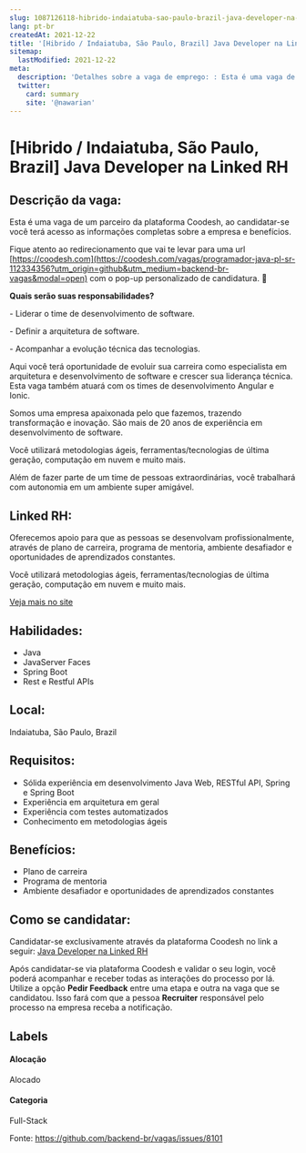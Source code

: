```yaml
---
slug: 1087126118-hibrido-indaiatuba-sao-paulo-brazil-java-developer-na-linked-rh
lang: pt-br
createdAt: 2021-12-22
title: '[Hibrido / Indaiatuba, São Paulo, Brazil] Java Developer na Linked RH - Vaga de Emprego'
sitemap:
  lastModified: 2021-12-22
meta:
  description: 'Detalhes sobre a vaga de emprego: : Esta é uma vaga de um parceiro da plataforma Coodesh, ao candidatar-se você terá acesso as informações completas sobre a empresa e benefícios.  Fique atento ao redirecionamento que vai te levar para uma url [https://coodesh.com](https://coodesh.com/vagas/programador-java-pl-sr-112334356?utm_origin=github&utm_medium=backend-br-vagas&modal=open) com o pop-up personalizado de candidatura. 👋 <p><strong>Quais serão suas responsabilidades?</strong></p> <p>- Liderar o time de desenvolvimento de software.</p> <p>- Definir a arquitetura de software.</p> <p>- Acompanhar a evolução técnica das tecnologias.</p> <p>Aqui você terá oportunidade de evoluir sua carreira como especialista em arquitetura e desenvolvimento de software e crescer sua liderança técnica. Esta vaga também atuará com os times de desenvolvimento Angular e Ionic.</p> <p>Somos uma empresa apaixonada pelo que fazemos, trazendo transformação e inovação. São mais de 20 anos de experiência em desenvolvimento de software.&nbsp;</p> <p>Você utilizará metodologias ágeis, ferramentas/tecnologias de última geração, computação em nuvem e muito mais.</p> <p>Além de fazer parte de um time de pessoas extraordinárias, você trabalhará com autonomia em um ambiente super amigável.</p>'
  twitter:
    card: summary
    site: '@nawarian'
---
```


# [Hibrido / Indaiatuba, São Paulo, Brazil] Java Developer na Linked RH

## Descrição da vaga: 
Esta é uma vaga de um parceiro da plataforma Coodesh, ao candidatar-se você terá acesso as informações completas sobre a empresa e benefícios.


Fique atento ao redirecionamento que vai te levar para uma url [https://coodesh.com](https://coodesh.com/vagas/programador-java-pl-sr-112334356?utm_origin=github&utm_medium=backend-br-vagas&modal=open) com o pop-up personalizado de candidatura. 👋
<p><strong>Quais serão suas responsabilidades?</strong></p>
<p>- Liderar o time de desenvolvimento de software.</p>
<p>- Definir a arquitetura de software.</p>
<p>- Acompanhar a evolução técnica das tecnologias.</p>
<p>Aqui você terá oportunidade de evoluir sua carreira como especialista em arquitetura e desenvolvimento de software e crescer sua liderança técnica. Esta vaga também atuará com os times de desenvolvimento Angular e Ionic.</p>
<p>Somos uma empresa apaixonada pelo que fazemos, trazendo transformação e inovação. São mais de 20 anos de experiência em desenvolvimento de software.&nbsp;</p>
<p>Você utilizará metodologias ágeis, ferramentas/tecnologias de última geração, computação em nuvem e muito mais.</p>
<p>Além de fazer parte de um time de pessoas extraordinárias, você trabalhará com autonomia em um ambiente super amigável.</p>

## Linked RH: 
 <p>Oferecemos apoio para que as pessoas se desenvolvam profissionalmente, através de plano de carreira, programa de mentoria, ambiente desafiador e oportunidades de aprendizados constantes.</p>
<p>Você utilizará metodologias ágeis, ferramentas/tecnologias de última geração, computação em nuvem e muito mais.</p><a href='https://coodesh.com/empresas/linked-rh'>Veja mais no site</a>

 ## Habilidades: 
 - Java 
- JavaServer Faces 
- Spring Boot 
- Rest e Restful APIs
## Local: 
 Indaiatuba, São Paulo, Brazil
## Requisitos: 
 - Sólida experiência em desenvolvimento Java Web, RESTful API, Spring e Spring Boot 
- Experiência em arquitetura em geral 
- Experiência com testes automatizados 
- Conhecimento em metodologias ágeis

## Benefícios: 
 - Plano de carreira 
- Programa de mentoria 
- Ambiente desafiador e oportunidades de aprendizados constantes
## Como se candidatar:
Candidatar-se exclusivamente através da plataforma Coodesh no link a seguir: [Java Developer na Linked RH](https://coodesh.com/vagas/programador-java-pl-sr-112334356?utm_origin=github&utm_medium=backend-br-vagas&modal=open)


Após candidatar-se via plataforma Coodesh e validar o seu login, você poderá acompanhar e receber todas as interações do processo por lá. Utilize a opção **Pedir Feedback** entre uma etapa e outra na vaga que se candidatou. Isso fará com que a pessoa **Recruiter** responsável pelo processo na empresa receba a notificação.
## Labels
#### Alocação
Alocado
#### Categoria
Full-Stack

Fonte: https://github.com/backend-br/vagas/issues/8101